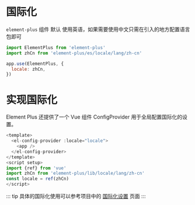 # 国际化
`element-plus` 组件 默认 使用英语，如果需要使用中文只需在引入的地方配置语言包即可

```js
import ElementPlus from 'element-plus'
import zhCn from 'element-plus/es/locale/lang/zh-cn'

app.use(ElementPlus, {
  locale: zhCn,
})
```

# 实现国际化
Element Plus 还提供了一个 Vue 组件 ConfigProvider 用于全局配置国际化的设置。

```js
<template>
  <el-config-provider :locale="locale">
    <app />
  </el-config-provider>
</template>
<script setup>
import {ref} from 'vue'
import zhCn from 'element-plus/lib/locale/lang/zh-cn'
const locale = ref(zhCn)
</script>
```
::: tip
具体的国际化使用可以参考项目中的 [国际化设置](https://github.com/mao-118/fast-vue-admin/blob/main/src/views/localeConfig/index.vue) 页面
:::